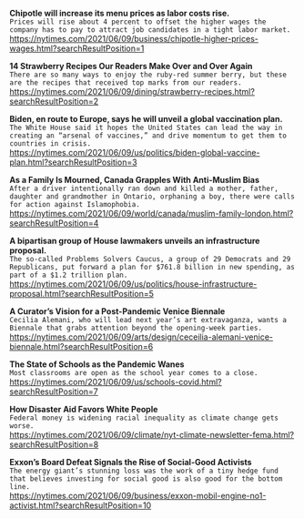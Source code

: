 **Chipotle will increase its menu prices as labor costs rise.**\
`Prices will rise about 4 percent to offset the higher wages the company has to pay to attract job candidates in a tight labor market.`\
https://nytimes.com/2021/06/09/business/chipotle-higher-prices-wages.html?searchResultPosition=1

**14 Strawberry Recipes Our Readers Make Over and Over Again**\
`There are so many ways to enjoy the ruby-red summer berry, but these are the recipes that received top marks from our readers.`\
https://nytimes.com/2021/06/09/dining/strawberry-recipes.html?searchResultPosition=2

**Biden, en route to Europe, says he will unveil a global vaccination plan.**\
`The White House said it hopes the United States can lead the way in creating an “arsenal of vaccines,” and drive momentum to get them to countries in crisis.`\
https://nytimes.com/2021/06/09/us/politics/biden-global-vaccine-plan.html?searchResultPosition=3

**As a Family Is Mourned, Canada Grapples With Anti-Muslim Bias**\
`After a driver intentionally ran down and killed a mother, father, daughter and grandmother in Ontario, orphaning a boy, there were calls for action against Islamophobia.`\
https://nytimes.com/2021/06/09/world/canada/muslim-family-london.html?searchResultPosition=4

**A bipartisan group of House lawmakers unveils an infrastructure proposal.**\
`The so-called Problems Solvers Caucus, a group of 29 Democrats and 29 Republicans, put forward a plan for $761.8 billion in new spending, as part of a $1.2 trillion plan.`\
https://nytimes.com/2021/06/09/us/politics/house-infrastructure-proposal.html?searchResultPosition=5

**A Curator’s Vision for a Post-Pandemic Venice Biennale**\
`Cecilia Alemani, who will lead next year’s art extravaganza, wants a Biennale that grabs attention beyond the opening-week parties.`\
https://nytimes.com/2021/06/09/arts/design/ceceilia-alemani-venice-biennale.html?searchResultPosition=6

**The State of Schools as the Pandemic Wanes**\
`Most classrooms are open as the school year comes to a close.`\
https://nytimes.com/2021/06/09/us/schools-covid.html?searchResultPosition=7

**How Disaster Aid Favors White People**\
`Federal money is widening racial inequality as climate change gets worse.`\
https://nytimes.com/2021/06/09/climate/nyt-climate-newsletter-fema.html?searchResultPosition=8

**Exxon’s Board Defeat Signals the Rise of Social-Good Activists**\
`The energy giant’s stunning loss was the work of a tiny hedge fund that believes investing for social good is also good for the bottom line.`\
https://nytimes.com/2021/06/09/business/exxon-mobil-engine-no1-activist.html?searchResultPosition=10


